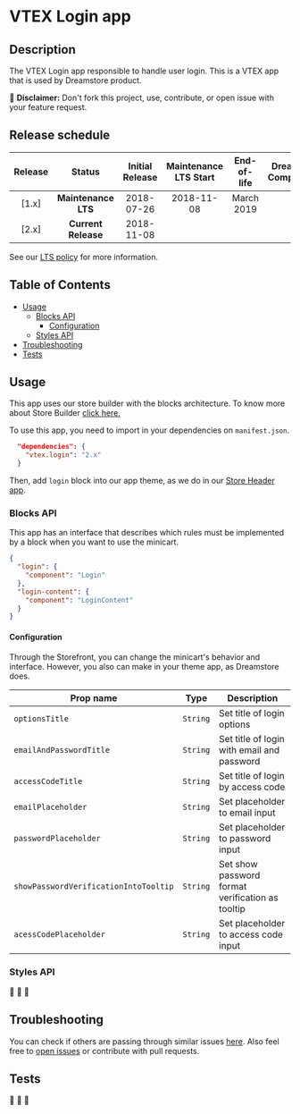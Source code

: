 # VTEX Login app 

## Description

The VTEX Login app responsible to handle user login. 
This is a VTEX app that is used by Dreamstore product.

:loudspeaker: **Disclaimer:** Don't fork this project, use, contribute, or open issue with your feature request.

## Release schedule
| Release  | Status              | Initial Release | Maintenance LTS Start | End-of-life | Dreamstore Compatibility
| :--:     | :---:               |  :---:          | :---:                 | :---:       | :---: 
| [1.x]    | **Maintenance LTS** |  2018-07-26     | 2018-11-08            | March 2019  | 1.x
| [2.x]    | **Current Release** |  2018-11-08     |                       |             | 2.x

See our [LTS policy](https://github.com/vtex-apps/awesome-io#lts-policy) for more information.

## Table of Contents
- [Usage](#usage)
  - [Blocks API](#blocks-api)
    - [Configuration](#configuration)
  - [Styles API](#styles-api)
- [Troubleshooting](#troubleshooting)
- [Tests](#tests)

## Usage

This app uses our store builder with the blocks architecture. To know more about Store Builder [click here.](https://help.vtex.com/en/tutorial/understanding-storebuilder-and-stylesbuilder#structuring-and-configuring-our-store-with-object-object)

To use this app, you need to import in your dependencies on `manifest.json`.

```json
  "dependencies": {
    "vtex.login": "2.x"
  }
```

Then, add `login` block into our app theme, as we do in our [Store Header app](https://github.com/vtex-apps/store-header/blob/master/store/blocks.json).

### Blocks API
This app has an interface that describes which rules must be implemented by a block when you want to use the minicart.

```json
{
  "login": {
    "component": "Login"
  },
  "login-content": {
    "component": "LoginContent"
  }
}
```

#### Configuration 
Through the Storefront, you can change the minicart's behavior and interface. However, you also can make in your theme app, as Dreamstore does.

| Prop name          | Type       | Description                                                                 |
| ------------------ | ---------- | --------------------------------------------------------------------------- |
| `optionsTitle` | `String` | Set title of login options |
| `emailAndPasswordTitle` | `String` | Set title of login with email and password |
| `accessCodeTitle` | `String` | Set title of login by access code |
| `emailPlaceholder` | `String` | Set placeholder to email input |
| `passwordPlaceholder` | `String` | Set placeholder to password input |
| `showPasswordVerificationIntoTooltip` | `String` | Set show password format verification as tooltip |
| `acessCodePlaceholder` | `String` | Set placeholder to access code input |

### Styles API
:construction: :construction: :construction:

## Troubleshooting
You can check if others are passing through similar issues [here](https://github.com/vtex-apps/login/issues). Also feel free to [open issues](https://github.com/vtex-apps/login/issues/new) or contribute with pull requests.

## Tests
:construction: :construction: :construction: